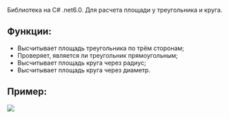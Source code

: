 

Библиотека на C# .net6.0. Для расчета площади у треугольника и круга. 

## Функции:
 - Высчитывает площадь треугольника по трём сторонам;
 - Проверяет, является ли треугольник прямоугольным;
 - Высчитывает площадь круга через радиус;
 - Высчитывает площадь круга через диаметр.

## Пример:

![](https://github.com/Dontlikeouy/FigureLib/assets/86613662/ac406dfe-69b0-416a-9d8c-e7fda05673da)
